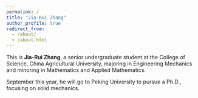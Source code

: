 ```yaml
---
permalink: /
title: "Jia-Rui Zhang"
author_profile: true
redirect_from: 
  - /about/
  - /about.html
---
```


This is **Jia-Rui Zhang**, a senior undergraduate student at the College of Science, China Agricultural University, majoring in Engineering Mechanics and minoring in Mathematics and Applied Mathematics.

September this year, he will go to Peking University to pursue a Ph.D., focusing on solid mechanics.
